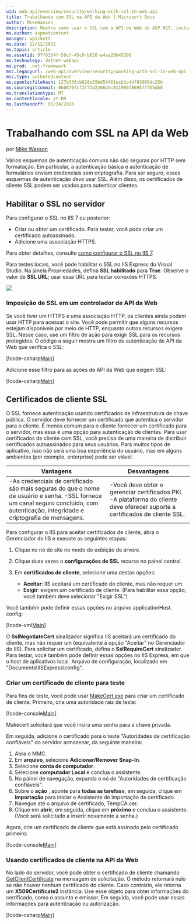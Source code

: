 ```yaml
---
uid: web-api/overview/security/working-with-ssl-in-web-api
title: Trabalhando com SSL na API da Web | Microsoft Docs
author: MikeWasson
description: Mostra como usar o SSL com a API da Web do ASP.NET, incluindo o uso de certificados de cliente SSL.
ms.author: aspnetcontent
manager: wpickett
ms.date: 12/12/2012
ms.topic: article
ms.assetid: 97f6164f-59cf-45c0-b820-e4aa29b45396
ms.technology: dotnet-webapi
ms.prod: .net-framework
msc.legacyurl: /web-api/overview/security/working-with-ssl-in-web-api
msc.type: authoredcontent
ms.openlocfilehash: 127b336cb628e55bd59481ecb1c4df83960dc25b
ms.sourcegitcommit: 060879fcf3f73d2366b5c811986f8695fff65db8
ms.translationtype: MT
ms.contentlocale: pt-BR
ms.lasthandoff: 01/24/2018
---
```

<a name="working-with-ssl-in-web-api"></a>Trabalhando com SSL na API da Web
====================
por [Mike Wasson](https://github.com/MikeWasson)

Vários esquemas de autenticação comuns não são seguras por HTTP sem formatação. Em particular, a autenticação básica e autenticação de formulários enviam credenciais sem criptografia. Para ser seguro, esses esquemas de autenticação *deve* usar SSL. Além disso, os certificados de cliente SSL podem ser usados para autenticar clientes.

## <a name="enabling-ssl-on-the-server"></a>Habilitar o SSL no servidor

Para configurar o SSL no IIS 7 ou posterior:

- Criar ou obter um certificado. Para testar, você pode criar um certificado autoassinado.
- Adicione uma associação HTTPS.

Para obter detalhes, consulte [como configurar o SSL no IIS 7](https://www.iis.net/learn/manage/configuring-security/how-to-set-up-ssl-on-iis).

Para testes locais, você pode habilitar o SSL no IIS Express do Visual Studio. Na janela Propriedades, defina **SSL habilitado** para **True**. Observe o valor de **SSL URL**; usar essa URL para testar conexões HTTPS.

![](working-with-ssl-in-web-api/_static/image1.png)

### <a name="enforcing-ssl-in-a-web-api-controller"></a>Imposição de SSL em um controlador de API da Web

Se você tiver um HTTPS e uma associação HTTP, os clientes ainda podem usar HTTP para acessar o site. Você pode permitir que alguns recursos estejam disponíveis por meio de HTTP, enquanto outros recursos exigem SSL. Nesse caso, use um filtro de ação para exigir SSL para os recursos protegidos. O código a seguir mostra um filtro de autenticação de API da Web que verifica o SSL:

[!code-csharp[Main](working-with-ssl-in-web-api/samples/sample1.cs)]

Adicione esse filtro para as ações de API da Web que exigem SSL:

[!code-csharp[Main](working-with-ssl-in-web-api/samples/sample2.cs)]

## <a name="ssl-client-certificates"></a>Certificados de cliente SSL

O SSL fornece autenticação usando certificados de infraestrutura de chave pública. O servidor deve fornecer um certificado que autentica o servidor para o cliente. É menos comum para o cliente fornecer um certificado para o servidor, mas essa é uma opção para autenticação de clientes. Para usar certificados de cliente com SSL, você precisa de uma maneira de distribuir certificados autoassinados para seus usuários. Para muitos tipos de aplicativo, isso não será uma boa experiência do usuário, mas em alguns ambientes (por exemplo, enterprise) pode ser viável.

| Vantagens | Desvantagens |
| --- | --- |
| -As credenciais de certificado são mais seguras do que o nome de usuário e senha. -SSL fornece um canal seguro concluído, com autenticação, integridade e criptografia de mensagens. | -Você deve obter e gerenciar certificados PKI. -A plataforma do cliente deve oferecer suporte a certificados de cliente SSL. |

Para configurar o IIS para aceitar certificados de cliente, abra o Gerenciador do IIS e execute as seguintes etapas:

1. Clique no nó do site no modo de exibição de árvore.
2. Clique duas vezes o **configurações de SSL** recurso no painel central.
3. Em **certificados de cliente**, selecione uma destas opções: 

    - **Aceitar**: IIS aceitará um certificado do cliente, mas não requer um.
    - **Exigir**: exigem um certificado de cliente. (Para habilitar essa opção, você também deve selecionar "Exigir SSL")

Você também pode definir essas opções no arquivo applicationHost. config:

[!code-xml[Main](working-with-ssl-in-web-api/samples/sample3.xml)]

O **SslNegotiateCert** sinalizador significa IIS aceitará um certificado do cliente, mas não requer um (equivalente à opção "Aceitar" no Gerenciador do IIS). Para solicitar um certificado, defina o **SslRequireCert** sinalizador. Para testar, você também pode definir essas opções no IIS Express, em que o host de aplicativos local. Arquivo de configuração, localizado em "Documents\IISExpress\config".

### <a name="creating-a-client-certificate-for-testing"></a>Criar um certificado de cliente para teste

Para fins de teste, você pode usar [MakeCert.exe](https://msdn.microsoft.com/library/bfsktky3.aspx) para criar um certificado de cliente. Primeiro, crie uma autoridade raiz de teste:

[!code-console[Main](working-with-ssl-in-web-api/samples/sample4.cmd)]

Makecert solicitará que você insira uma senha para a chave privada.

Em seguida, adicione o certificado para o teste "Autoridades de certificação confiáveis" do servidor armazenar, da seguinte maneira:

1. Abra o MMC.
2. Em **arquivo**, selecione **Adicionar/Remover Snap-In**.
3. Selecione **conta de computador**.
4. Selecione **computador Local** e conclua o assistente.
5. No painel de navegação, expanda o nó de "Autoridades de certificação confiáveis".
6. Sobre o **ação** , aponte para **todas as tarefas**e, em seguida, clique em **importação** para iniciar o Assistente de importação de certificado.
7. Navegue até o arquivo de certificado, TempCA.cer.
8. Clique em **abrir**, em seguida, clique em **próximo** e conclua o assistente. (Você será solicitado a inserir novamente a senha.)

Agora, crie um certificado de cliente que está assinado pelo certificado primeiro:

[!code-console[Main](working-with-ssl-in-web-api/samples/sample5.cmd)]

### <a name="using-client-certificates-in-web-api"></a>Usando certificados de cliente na API da Web

No lado do servidor, você pode obter o certificado de cliente chamando [GetClientCertificate](https://msdn.microsoft.com/library/system.net.http.httprequestmessageextensions.getclientcertificate.aspx) na mensagem de solicitação. O método retornará nulo se não houver nenhum certificado do cliente. Caso contrário, ele retorna um **X509Certificate2** instância. Use esse objeto para obter informações do certificado, como o assunto e emissor. Em seguida, você pode usar essas informações para autenticação ou autorização.

[!code-csharp[Main](working-with-ssl-in-web-api/samples/sample6.cs)]
